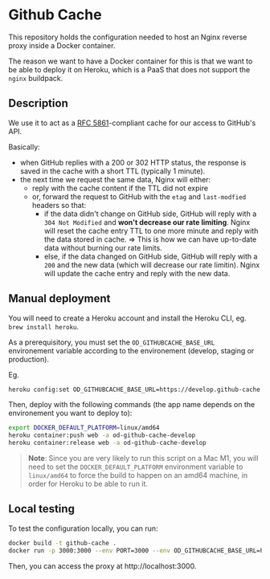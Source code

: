 # Github Cache

This repository holds the configuration needed to host an Nginx reverse proxy inside a Docker container.

The reason we want to have a Docker container for this is that we want to be able to deploy it on Heroku, which is a PaaS that does not support the `nginx` buildpack.

## Description

We use it to act as a [RFC 5861](https://www.rfc-editor.org/rfc/rfc5861.html#section-3)-compliant cache for our access to GitHub's API.

Basically:

- when GitHub replies with a 200 or 302 HTTP status, the response is saved in the cache with a short TTL (typically 1 minute).
- the next time we request the same data, Nginx will either:
  - reply with the cache content if the TTL did not expire
  - or, forward the request to GitHub with the `etag` and `last-modfied` headers so that:
    - if the data didn't change on GitHub side, GitHub will reply with a `304 Not Modified` and **won't decrease our rate limiting**. Nginx will reset the cache entry TTL to one more minute and reply with the data stored in cache. => This is how we can have up-to-date data without burning our rate limits.
    - else, if the data changed on GitHub side, GitHub will reply with a `200` and the new data (which will decrease our rate limitin). Nginx will update the cache entry and reply with the new data.

## Manual deployment

You will need to create a Heroku account and install the Heroku CLI, eg.
`brew install heroku`.

As a prerequisitory, you must set the `OD_GITHUBCACHE_BASE_URL` environement variable according to the
environement (develop, staging or production).

Eg.

```sh
heroku config:set OD_GITHUBCACHE_BASE_URL=https://develop.github-cache.onlydust.xyz -a od-github-cache-develop
```

Then, deploy with the following commands (the app name depends on the environement you want to deploy to):

```sh
export DOCKER_DEFAULT_PLATFORM=linux/amd64
heroku container:push web -a od-github-cache-develop
heroku container:release web -a od-github-cache-develop
```

> **Note**: Since you are very likely to run this script on a Mac M1, you will need to set the `DOCKER_DEFAULT_PLATFORM` environment variable to `linux/amd64` to force the build to happen on an amd64 machine, in order for Heroku to be able to run it.

## Local testing

To test the configuration locally, you can run:

```sh
docker build -t github-cache .
docker run -p 3000:3000 --env PORT=3000 --env OD_GITHUBCACHE_BASE_URL=http://localhost:3000 --rm -it github-cache
```

Then, you can access the proxy at http://localhost:3000.
